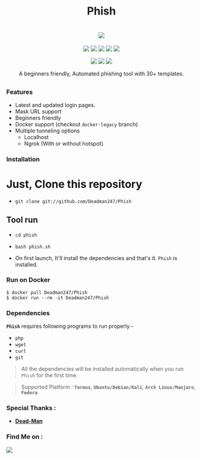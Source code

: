 <!-- Phish -->
<h1 align="center">Phish</h1><p align="center">
<h1 align="center">
  <img src="https://img.shields.io/badge/Author-Dead--Man-cyan?style=flat-square">
  </h1><p align="center">
<p align="center">
  <img src="https://img.shields.io/badge/Version-2.1-green?style=for-the-badge">
  <img src="https://img.shields.io/github/license/Deadman247/Phish?style=for-the-badge">
  <img src="https://img.shields.io/github/stars/Deadman247/Phish?style=for-the-badge">
  <img src="https://img.shields.io/github/issues/Deadman247/Phish?color=red&style=for-the-badge">
  <img src="https://img.shields.io/github/forks/Deadman/Phish?color=teal&style=for-the-badge">
</p>

<p align="center">

  <img src="https://img.shields.io/badge/Open%20Source-Yes-cyan?style=flat-square">
  <img src="https://img.shields.io/badge/MADE%20IN-BANGLADESH-green?colorA=%23ff0000&colorB=%23017e40&style=flat-square">
  <img src="https://img.shields.io/badge/Written%20In-Bash-cyan?style=flat-square">
</p>

<p align="center">A beginners friendly, Automated phishing tool with 30+ templates.</p>

##

### Features

- Latest and updated login pages.
- Mask URL support 
- Beginners friendly
- Docker support (checkout `docker-legacy` branch)
- Multiple tunneling options
  - Localhost
  - Ngrok (With or without hotspot)


### Installation

# Just, Clone this repository

- `git clone git://github.com/Deadman247/Phish`

## Tool run
- `cd phish`
- `bash phish.sh`


- On first launch, It'll install the dependencies and that's it. `Phish` is installed.

### Run on Docker
```
$ docker pull Deadman247/Phish
$ docker run --rm -it Deadman247/Phish
```

### Dependencies

**`Phish`** requires following programs to run properly - 
- `php`
- `wget`
- `curl`
- `git`

> All the dependencies will be installed automatically when you run `Phish` for the first time.

> Supported Platform : **`Termux`**, **`Ubuntu/Debian/Kali`**, **`Arch Linux/Manjaro`**, **`Fedora`**

### Special Thanks :

- [**Dead-Man**](https://github.com/Deadman247)

### Find Me on :
<p align="left">
  <a href="https://github.com/Deadman247" target="_blank"><img src="https://img.shields.io/badge/Github-Dead--Man-green?style=for-the-badge&logo=github"></a>
</p>
